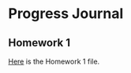 # Progress Journal
## Homework 1
[Here](C:/Users/VAİO/Documents/GitHub/spring21-laraelena/Files/Homework1.html) is the Homework 1 file.